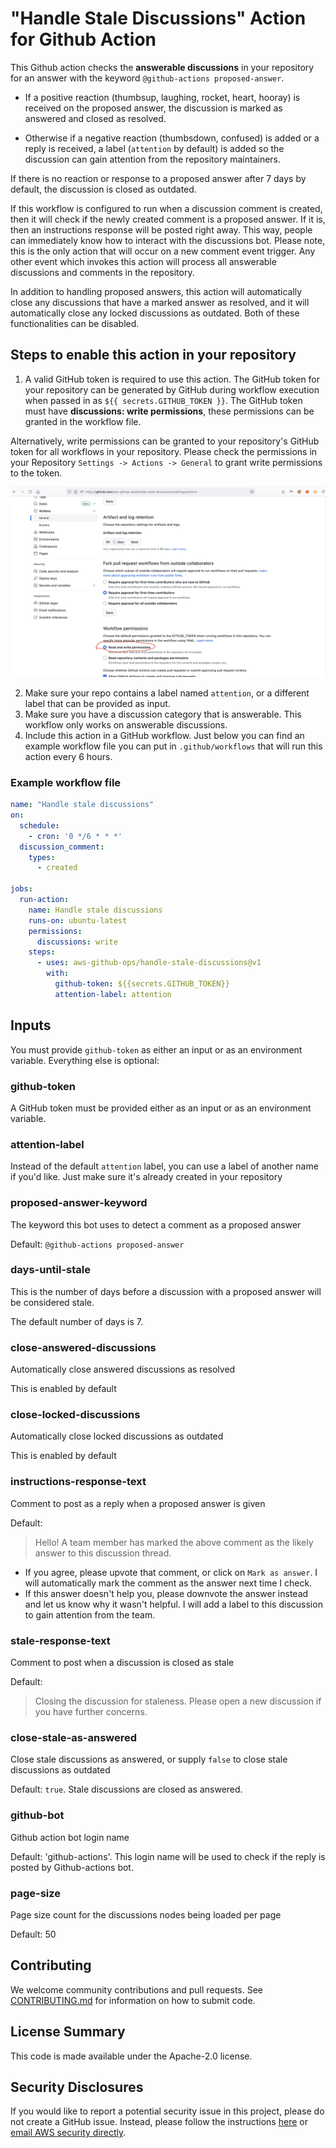 # "Handle Stale Discussions" Action for Github Action

This Github action checks the **answerable discussions** in your repository for an answer with the keyword `@github-actions proposed-answer`. 

* If a positive reaction (thumbsup, laughing, rocket, heart, hooray) is received on the proposed answer, the discussion is marked as answered and closed as resolved. 

* Otherwise if a negative reaction (thumbsdown, confused) is added or a reply is received, a label (`attention` by default) is added so the discussion can gain attention from the repository maintainers. 

If there is no reaction or response to a proposed answer after 7 days by default, the discussion is closed as outdated.

If this workflow is configured to run when a discussion comment is created, then it will check if the newly created comment is a proposed answer. If it is, then an instructions response will be posted right away. This way, people can immediately know how to interact with the discussions bot. Please note, this is the only action that will occur on a new comment event trigger. Any other event which invokes this action will process all answerable discussions and comments in the repository.

In addition to handling proposed answers, this action will automatically close any discussions that have a marked answer as resolved, and it will automatically close any locked discussions as outdated. Both of these functionalities can be disabled.

## Steps to enable this action in your repository

1. A valid GitHub token is required to use this action. The GitHub token for your repository can be generated by GitHub during workflow execution when passed in as `${{ secrets.GITHUB_TOKEN }}`. The GitHub token must have <b>discussions: write permissions</b>, these permissions can be granted in the workflow file.

Alternatively, write permissions can be granted to your repository's GitHub token for all workflows in your repository. Please check the permissions in your Repository `Settings -> Actions -> General` to grant write permissions to the token.


![Action Settings in repo](images/repoTokenSettings.png)

2. Make sure your repo contains a label named `attention`, or a different label that can be provided as input.
3. Make sure you have a discussion category that is answerable. This workflow only works on answerable discussions.
4. Include this action in a GitHub workflow. Just below you can find an example workflow file you can put in `.github/workflows` that 
will run this action every 6 hours.

### Example workflow file

```yaml
name: "Handle stale discussions"
on:
  schedule:
    - cron: '0 */6 * * *'
  discussion_comment:
    types:
      - created

jobs:
  run-action:
    name: Handle stale discussions
    runs-on: ubuntu-latest
    permissions:
      discussions: write
    steps:
      - uses: aws-github-ops/handle-stale-discussions@v1
        with:
          github-token: ${{secrets.GITHUB_TOKEN}}
          attention-label: attention
```

## Inputs

You must provide `github-token` as either an input or as an environment variable. Everything else is optional:

### github-token

A GitHub token must be provided either as an input or as an environment variable.

### attention-label

Instead of the default `attention` label, you can use a label of another name if you'd like. Just make sure it's already created in your repository

### proposed-answer-keyword

The keyword this bot uses to detect a comment as a proposed answer

Default: `@github-actions proposed-answer`

### days-until-stale

This is the number of days before a discussion with a proposed answer will be considered stale. 

The default number of days is 7.

### close-answered-discussions

Automatically close answered discussions as resolved

This is enabled by default

### close-locked-discussions

Automatically close locked discussions as outdated

This is enabled by default

### instructions-response-text

Comment to post as a reply when a proposed answer is given

Default: 

>  Hello! A team member has marked the above comment as the likely answer to this discussion thread. 
* If you agree, please upvote that comment, or click on `Mark as answer`. I will automatically mark the comment as the answer next time I check. 
* If this answer doesn't help you, please downvote the answer instead and let us know why it wasn't helpful. I will add a label to this discussion to gain attention from the team.

### stale-response-text

Comment to post when a discussion is closed as stale

Default:

> Closing the discussion for staleness. Please open a new discussion if you have further concerns.

### close-stale-as-answered

Close stale discussions as answered, or supply `false` to close stale discussions as outdated

Default: `true`. Stale discussions are closed as answered.

### github-bot

Github action bot login name

Default: 'github-actions'. This login name will be used to check if the reply is posted by Github-actions bot.

### page-size

Page size count for the discussions nodes being loaded per page

Default: 50

## Contributing 
We welcome community contributions and pull requests. See [CONTRIBUTING.md](https://github.com/aws-github-ops/handle-stale-discussions/blob/main/CONTRIBUTING.md) for information on how to submit code.

## License Summary
This code is made available under the Apache-2.0 license.

## Security Disclosures
If you would like to report a potential security issue in this project, please do not create a GitHub issue.  Instead, please follow the instructions [here](https://aws.amazon.com/security/vulnerability-reporting/) or [email AWS security directly](mailto:aws-security@amazon.com).
